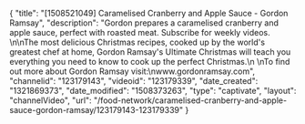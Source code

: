 {
    "title": "[1508521049] Caramelised Cranberry and Apple Sauce - Gordon Ramsay",
    "description": "Gordon prepares a caramelised cranberry and apple sauce, perfect with roasted meat. Subscribe for weekly videos. \n\nThe most delicious Christmas recipes, cooked up by the world's greatest chef at home, Gordon Ramsay's Ultimate Christmas will teach you everything you need to know to cook up the perfect Christmas.\n \nTo find out more about Gordon Ramsay visit:\nwww.gordonramsay.com",
    "channelid": "123179143",
    "videoid": "123179339",
    "date_created": "1321869373",
    "date_modified": "1508373263",
    "type": "captivate",
    "layout": "channelVideo",
    "url": "\/food-network\/caramelised-cranberry-and-apple-sauce-gordon-ramsay\/123179143-123179339"
}